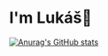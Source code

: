 # I'm Lukáš👋

[![Anurag's GitHub stats](https://github-readme-stats.vercel.app/api?username=luktur)](https://github.com/anuraghazra/github-readme-stats)
